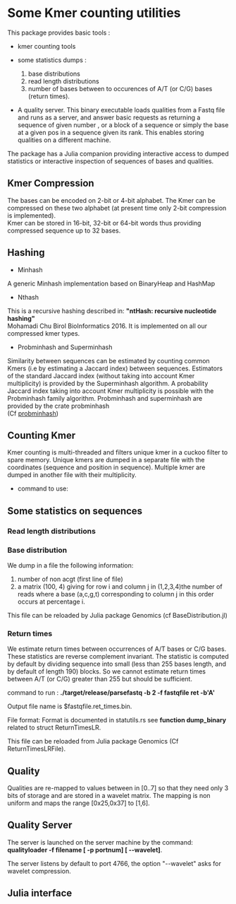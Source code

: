 # Some Kmer counting utilities

This package provides basic tools :

* kmer counting tools
  
* some statistics dumps :
  
  1. base distributions
  2. read length distributions
  3. number of bases between to occurences of A/T (or C/G) bases (return times).

* A quality server.
  This binary executable loads qualities from a Fastq file and runs as a server, and answer
  basic requests as returning a sequence of given number , or a block of a sequence or simply the base at a given pos  in a sequence given its rank. This enables storing qualities on a different machine.
  
The package has a Julia companion providing interactive access to dumped statistics or interactive inspection of sequences
of bases and qualities.

## Kmer Compression

The bases can be encoded on 2-bit or 4-bit alphabet. The Kmer can be compressed on these two alphabet (at present time only 2-bit compression is implemented).  
Kmer can be stored in 16-bit, 32-bit or 64-bit words thus providing compressed sequence up to 32 bases.

## Hashing

* Minhash

A generic Minhash implementation based on BinaryHeap and HashMap

* Nthash

This is a recursive hashing described in: **"ntHash: recursive nucleotide hashing"**  
     Mohamadi Chu Birol BioInformatics 2016.
It is implemented on all our compressed kmer types.

* Probminhash and Superminhash
 
Similarity between sequences can be estimated by counting common Kmers (i.e by estimating a Jaccard index) between sequences.
Estimators of the standard Jaccard index (without taking into account Kmer multiplicity) is provided by the Superminhash algorithm. A probability Jaccard index taking into account Kmer multiplicity is possible with the Probminhash family algorithm. 
Probminhash and superminhash are provided by the crate probminhash  
(Cf [probminhash](https://github.com/jeanpierre-Both/probminhash))
  
## Counting Kmer

Kmer counting is multi-threaded and filters unique kmer in a cuckoo filter to spare memory.
Unique kmers are dumped in a separate file with the coordinates (sequence and position in sequence).
Multiple kmer are dumped in another file with their multiplicity.

* command to use:

## Some statistics on sequences

### Read length distributions
  
### Base distribution

We dump in a file the following information:

1. number of non acgt (first line of file)
2. a matrix (100, 4) giving for row i and column j in (1,2,3,4)the number of reads
where a base (a,c,g,t) corresponding to column j in this order occurs at percentage i.

This file can be reloaded by Julia package Genomics (cf BaseDistribution.jl)

### Return times

We estimate return times between occurrences of A/T bases or C/G bases. These statistics are reverse complement invariant.
The statistic is computed by default by dividing sequence into small (less than 255 bases length, and by default of length 190) blocks. So we cannot estimate return times between A/T (or C/G) greater than 255 but should be sufficient.

command to run : **./target/release/parsefastq -b 2 -f fastqfile ret -b'A'**

Output file name is $fastqfile.ret_times.bin.

File format: Format is documented in statutils.rs see **function dump_binary** related to struct ReturnTimesLR.

This file can be reloaded from Julia package Genomics (Cf ReturnTimesLRFile).

## Quality

Qualities are re-mapped to values between in [0..7] so that they need only 3 bits of storage and are
stored in a wavelet matrix.
The mapping is non uniform and maps the range  [0x25,0x37] to  [1,6].

## Quality Server

The server is launched on the server machine by the command:  
 **qualityloader -f filename [ -p portnum] [ --wavelet]**.

The server listens by default to port 4766, the option "--wavelet" asks for wavelet compression.

## Julia interface
